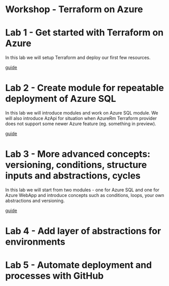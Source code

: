 # Workshop - Terraform on Azure


# Lab 1 - Get started with Terraform on Azure
In this lab we will setup Terraform and deploy our first few resources.

[guide](./docs/01-getStarted.md)

# Lab 2 - Create module for repeatable deployment of Azure SQL
In this lab we will introduce modules and work on Azure SQL module. We will also introduce AzApi for situation when AzureRm Terraform provider does not support some newer Azure feature (eg. something in preview).

[guide](./docs/02-sqlModule.md)

# Lab 3 - More advanced concepts: versioning, conditions, structure inputs and abstractions, cycles
In this lab we will start from two modules - one for Azure SQL and one for Azure WebApp and introduce concepts such as conditions, loops, your own abstractions and versioning.

[guide](./docs/03-advancedContepts.md)

# Lab 4 - Add layer of abstractions for environments

# Lab 5 - Automate deployment and processes with GitHub